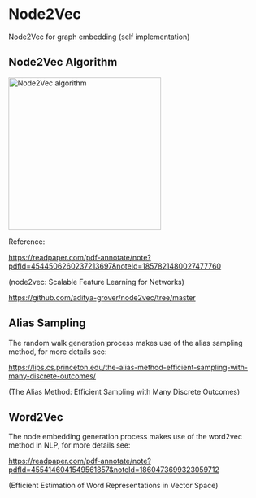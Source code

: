 # Node2Vec
Node2Vec for graph embedding (self implementation)

## Node2Vec Algorithm
<img src="https://github.com/DouziLBean/Node2Vec/assets/118800250/e1d64a98-3152-4af9-aa7f-f22fb728405f" alt="Node2Vec algorithm" width="300" height="300">

Reference:

https://readpaper.com/pdf-annotate/note?pdfId=4544506260237213697&noteId=1857821480027477760

(node2vec: Scalable Feature Learning for Networks)

https://github.com/aditya-grover/node2vec/tree/master

## Alias Sampling
The random walk generation process makes use of the alias sampling method, for more details see: 

https://lips.cs.princeton.edu/the-alias-method-efficient-sampling-with-many-discrete-outcomes/

(The Alias Method: Efficient Sampling with Many Discrete Outcomes)

## Word2Vec
The node embedding generation process makes use of the word2vec method in NLP, for more details see:

https://readpaper.com/pdf-annotate/note?pdfId=4554146041549561857&noteId=1860473699323059712

(Efficient Estimation of Word Representations in Vector Space)
